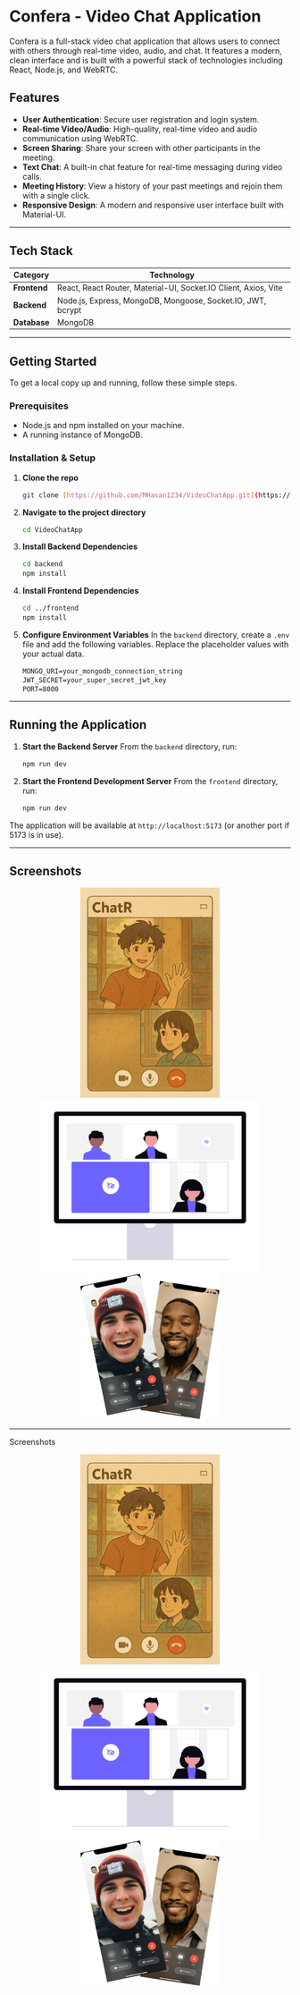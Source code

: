 # Confera - Video Chat Application

Confera is a full-stack video chat application that allows users to connect with others through real-time video, audio, and chat. It features a modern, clean interface and is built with a powerful stack of technologies including React, Node.js, and WebRTC.

## Features

- **User Authentication**: Secure user registration and login system.
- **Real-time Video/Audio**: High-quality, real-time video and audio communication using WebRTC.
- **Screen Sharing**: Share your screen with other participants in the meeting.
- **Text Chat**: A built-in chat feature for real-time messaging during video calls.
- **Meeting History**: View a history of your past meetings and rejoin them with a single click.
- **Responsive Design**: A modern and responsive user interface built with Material-UI.

---

## Tech Stack

| Category     | Technology                                                     |
|--------------|----------------------------------------------------------------|
| **Frontend** | React, React Router, Material-UI, Socket.IO Client, Axios, Vite |
| **Backend** | Node.js, Express, MongoDB, Mongoose, Socket.IO, JWT, bcrypt     |
| **Database** | MongoDB                                                        |

---

## Getting Started

To get a local copy up and running, follow these simple steps.

### Prerequisites

- Node.js and npm installed on your machine.
- A running instance of MongoDB.

### Installation & Setup

1.  **Clone the repo**
    ```sh
    git clone [https://github.com/MHasan1234/VideoChatApp.git](https://github.com/MHasan1234/VideoChatApp.git)
    ```
2.  **Navigate to the project directory**
    ```sh
    cd VideoChatApp
    ```
3.  **Install Backend Dependencies**
    ```sh
    cd backend
    npm install
    ```
4.  **Install Frontend Dependencies**
    ```sh
    cd ../frontend
    npm install
    ```
5.  **Configure Environment Variables**
    In the `backend` directory, create a `.env` file and add the following variables. Replace the placeholder values with your actual data.
    ```env
    MONGO_URI=your_mongodb_connection_string
    JWT_SECRET=your_super_secret_jwt_key
    PORT=8000
    ```

---

## Running the Application

1.  **Start the Backend Server**
    From the `backend` directory, run:
    ```sh
    npm run dev
    ```
2.  **Start the Frontend Development Server**
    From the `frontend` directory, run:
    ```sh
    npm run dev
    ```
The application will be available at `http://localhost:5173` (or another port if 5173 is in use).

---

## Screenshots

<p align="center">
  <img src="./frontend/public/gibli.png" width="250" alt="Chat Interface">
  <img src="./frontend/public/icon.png" width="400" alt="Video Call Screen">
  <img src="./frontend/public/mobile.png" width="250" alt="Mobile View">
</p>

---
Screenshots
<p align="center">
<img src="frontend/public/gibli.png" width="250" alt="ChatR">
<img src="frontend/public/icon.png" width="400" alt="Video Call">
<img src="frontend/public/mobile.png" width="250" alt="Mobile View">
</p>
